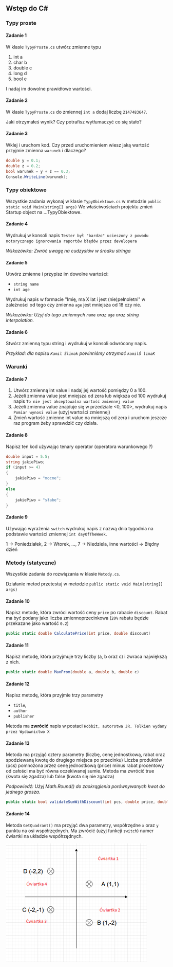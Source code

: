 ﻿## Wstęp do C#

### Typy proste

#### Zadanie 1

W klasie `TypyProste.cs` utwórz zmienne typu
1. int a
2. char b
3. double c
4. long d 
5. bool e

I nadaj im dowolne prawidłowe wartości.


#### Zadanie 2

W klasie `TypyProste.cs` do zmiennej `int a` dodaj liczbę `2147483647`. 

Jaki otrzymałeś wynik? Czy potrafisz wytłumaczyć co się stało?

#### Zadanie 3

Wklej i uruchom kod. Czy przed uruchomieniem wiesz jaką wartość przyjmie zmienna `warunek` i dlaczego?
```csharp
double y = 0.1;
double z = 0.2;
bool warunek = y + z == 0.3;
Console.WriteLine(warunek);
```


### Typy obiektowe
Wszystkie zadania wykonaj w klasie `TypyObiektowe.cs` w metodzie `public static void Main(string[] args)`
We właściwościach projektu zmień Startup object na ...TypyObiektowe.

#### Zadanie 4

Wydrukuj w konsoli napis `Tester był "bardzo" ucieszony z powodu notorycznego ignorowania raportów błędów przez developera`

*Wskazówka: Zwróć uwagę na cudzysłów w środku stringa*


#### Zadanie 5

Utwórz zmienne i przypisz im dowolne wartości:
* `string name`
* `int age`

Wydrukuj napis w formacie "Imię, ma X lat i jest (nie)pełnoletni" w zależności od tego czy zmienna `age` jest mniejsza od 18 czy nie.

*Wskazówka: Użyj do tego zmiennych `name` oraz `age` oraz string interpolation.*

#### Zadanie 6

Stwórz zmienną typu string i wydrukuj w konsoli odwrócony napis.

*Przykład: dla napisu `Kamil Ślimak` powinniśmy otrzymać `kamilŚ limaK`*


### Warunki


#### Zadanie 7
1. Utwórz zmienną int value i nadaj jej wartość pomiędzy 0 a 100.
2. Jeżeli zmienna value jest mniejsza od zera lub większa od 100 wydrukuj napis `To nie jest akceptowalna wartość zmiennej value`
3. Jeżeli zmienna value znajduje się w przedziale <0, 100>, wydrukuj napis `Pomiar wynosi value` (użyj wartości zmiennej)
4. Zmień wartość zmienne int value na mniejszą od zera i uruchom jeszcze raz program żeby sprawdzić czy działa.

#### Zadanie 8
Napisz ten kod używając tenary operator (operatora warunkowego ?)
```csharp
double input = 5.5;
string jakiePiwo;
if (input >= 4)
{
    jakiePiwo = "mocne";
}
else
{
    jakiePiwo = "słabe";
}
```

#### Zadanie 9
Używając wyrażenia `switch` wydrukuj napis z nazwą dnia tygodnia na podstawie wartości zmiennej `int dayOfTheWeek`.

1 -> Poniedziałek, 2 -> Wtorek, ..., 7 -> Niedziela, inne wartości -> Błędny dzień



### Metody (statyczne)

Wszystkie zadania do rozwiązania w klasie `Metody.cs`. 

Działanie metod przetestuj w metodzie `public static void Main(string[] args)`

#### Zadanie 10

Napisz metodę, która zwróci wartość ceny `price` po rabacie `discount`.
Rabat ma być podany jako liczba zmiennoprzecinkowa (`20%` rabatu będzie przekazane jako wartość `0.2`)
```csharp
public static double CalculatePrice(int price, double discount)
```


#### Zadanie 11

Napisz metodę, która przyjmuje trzy liczby (a, b oraz c) i zwraca największą z nich.
```csharp
public static double MaxFrom(double a, double b, double c)
```


#### Zadanie 12

Napisz metodę, która przyjmie trzy parametry 
* `title`, 
* `author` 
* `publisher` 

Metoda ma **zwrócić** napis w postaci `Hobbit, autorstwa JR. Tolkien wydany przez Wydawnictwo X`


#### Zadanie 13

Metoda ma przyjąć cztery parametry (liczbę, cenę jednostkową, rabat oraz spodziewaną kwotę do drugiego miejsca po przecinku)
Liczba produktów (pcs) pomnożona przez cenę jednostkową (price) minus rabat procentowy od całości ma być równa oczekiwanej sumie.
Metoda ma zwrócić true (kwota się zgadza) lub false (kwota się nie zgadza)

*Podpowiedź: Użyj Math.Round() do zaokrąglenia porównywanych kwot do jednego grosza.*

```csharp
public static bool validateSumWithDiscount(int pcs, double price, double discount, double expectedSum)
```

#### Zadanie 14

Metoda `GetQuadrant()` ma przyjąć dwa parametry, współrzędne `x` oraz `y` punktu na osi współrzędnych.
Ma zwrócić (użyj funkcji `switch`) numer ćwiartki na układzie współrzędnych.

![Wyjasnienie zadania 14](../img/zad14.png)